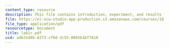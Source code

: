 ```yaml
---
content_type: resource
description: This file contains introduction, experiment, and results for lab 1.
file: https://ol-ocw-studio-app-production.s3.amazonaws.com/courses/18-091-mathematical-exposition-spring-2005/a4b31d8b8273cf9d3c550065b1bf7810_lab1r.pdf
file_type: application/pdf
resourcetype: Document
title: lab1r.pdf
uid: a4b31d8b-8273-cf9d-3c55-0065b1bf7810
---
```

